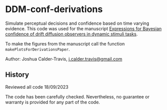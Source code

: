 # DDM-conf-derivations

Simulate perceptual decisions and confidence based on time varying evidence. This code was used for the manuscript [Expressions for Bayesian confidence of drift diffusion observers in dynamic stimuli tasks](https://www.biorxiv.org/content/10.1101/2020.02.25.965384v3.abstract). 

To make the figures from the manuscript call the function `makePlotsForDerivationsPaper`.

Author: Joshua Calder-Travis, j.calder.travis@gmail.com

## History 
Reviewed all code 18/09/2023

The code has been carefully checked. Nevertheless, no guarantee or warranty is provided for any part of the code.

